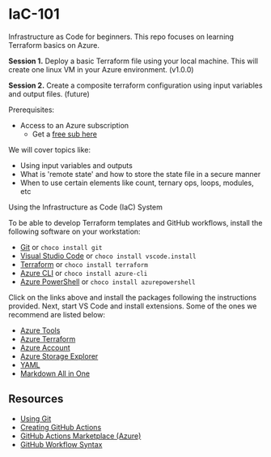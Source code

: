 # IaC-101

Infrastructure as Code for beginners. This repo focuses on learning Terraform basics on Azure.

**Session 1.** Deploy a basic Terraform file using your local machine. This will create one linux VM in your Azure environment. (v1.0.0)

**Session 2.** Create a composite terraform configuration using input variables and output files. (future)

Prerequisites:

- Access to an Azure subscription
  - Get a [free sub here](https://azure.microsoft.com/en-us/free/search/?OCID=AID2100131_SEM_e3f23ff64dfe1dbd75325f8fc70875fb:G:s&ef_id=e3f23ff64dfe1dbd75325f8fc70875fb:G:s&msclkid=e3f23ff64dfe1dbd75325f8fc70875fb)

We will cover topics like:

- Using input variables and outputs
- What is 'remote state' and how to store the state file in a secure manner
- When to use certain elements like count, ternary ops, loops, modules, etc

Using the Infrastructure as Code (IaC) System

To be able to develop Terraform templates and GitHub workflows, install the following software on your workstation:

- [Git](https://git-scm.com/download/win) or `choco install git`
- [Visual Studio Code](https://code.visualstudio.com/) or `choco install vscode.install`
- [Terraform](https://www.terraform.io/downloads.html) or `choco install terraform`
- [Azure CLI](https://docs.microsoft.com/en-us/cli/azure/install-azure-cli) or `choco install azure-cli`
- [Azure PowerShell](https://docs.microsoft.com/en-us/powershell/scripting/install/installing-powershell?view=powershell-7.1) or `choco install azurepowershell`

Click on the links above and install the packages following the instructions provided.
Next, start VS Code and install extensions. Some of the ones we recommend are listed below:

- [Azure Tools](https://marketplace.visualstudio.com/items?itemName=ms-vscode.vscode-node-azure-pack)
- [Azure Terraform](https://marketplace.visualstudio.com/items?itemName=ms-azuretools.vscode-azureterraform)
- [Azure Account](https://marketplace.visualstudio.com/items?itemName=ms-vscode.azure-account)
- [Azure Storage Explorer](https://marketplace.visualstudio.com/items?itemName=formulahendry.azure-storage-explorer)
- [YAML](https://marketplace.visualstudio.com/items?itemName=redhat.vscode-yaml)
- [Markdown All in One](https://marketplace.visualstudio.com/items?itemName=yzhang.markdown-all-in-one)

## Resources

- [Using Git](https://docs.github.com/en/github/using-git)
- [Creating GitHub Actions](https://docs.github.com/en/actions/creating-actions)
- [GitHub Actions Marketplace (Azure)](https://github.com/marketplace?type=actions&query=Azure)
- [GitHub Workflow Syntax](https://help.github.com/en/actions/reference/workflow-syntax-for-github-actions)
